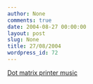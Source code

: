 ```yaml
---
author: None
comments: true
date: 2004-08-27 00:00:00
layout: post
slug: None
title: 27/08/2004
wordpress_id: 72
---
```


[Dot matrix printer music](http://qotile.net/dotmatrix.html)
